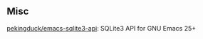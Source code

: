 







## Misc


[pekingduck/emacs-sqlite3-api](https://github.com/pekingduck/emacs-sqlite3-api): SQLite3 API for GNU Emacs 25+



